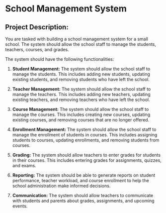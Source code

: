 # School Management System
## Project Description:

You are tasked with building a school management system for a small school. The system should allow the school staff to manage the students, teachers, courses, and grades.

The system should have the following functionalities:

1. **Student Management:** The system should allow the school staff to manage the students. This includes adding new students, updating existing students, and removing students who have left the school.

2. **Teacher Management:** The system should allow the school staff to manage the teachers. This includes adding new teachers, updating existing teachers, and removing teachers who have left the school.

3. **Course Management:** The system should allow the school staff to manage the courses. This includes creating new courses, updating existing courses, and removing courses that are no longer offered.

4. **Enrollment Management:** The system should allow the school staff to manage the enrollment of students in courses. This includes assigning students to courses, updating enrollments, and removing students from courses.

5. **Grading:** The system should allow teachers to enter grades for students in their courses. This includes entering grades for assignments, quizzes, and exams.

6. **Reporting:** The system should be able to generate reports on student performance, teacher workload, and course enrollment to help the school administration make informed decisions.

7. **Communication:** The system should allow teachers to communicate with students and parents about grades, assignments, and upcoming events.
